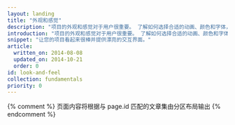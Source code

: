 ```yaml
---
layout: landing
title: "外观和感觉"
description: "项目的外观和感觉对于用户很重要。 了解如何选择合适的动画、颜色和字体，以匹配您的网站或应用的品牌和个性。"
introduction: "项目的外观和感觉对于用户很重要。 了解如何选择合适的动画、颜色和字体，以匹配您的网站或应用的品牌和个性。"
snippet: "让您的项目看起来很棒并提供漂亮的交互界面。"
article:
  written_on: 2014-08-08
  updated_on: 2014-10-21
  order: 0
id: look-and-feel
collection: fundamentals
priority: 0
---
```


{% comment %}
页面内容将根据与 page.id 匹配的文章集由分区布局输出
{% endcomment %}

